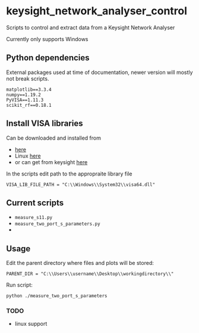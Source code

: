 # keysight_network_analyser_control
Scripts to control and extract data from a Keysight Network Analyser

Currently only supports Windows

## Python dependencies

External packages used at time of documentation, newer version will mostly not break scripts.

```
matplotlib==3.3.4
numpy==1.19.2
PyVISA==1.11.3
scikit_rf==0.18.1
```

## Install VISA libraries 

Can be downloaded and installed from 

- [here](https://pyvisa.readthedocs.io/en/latest/faq/getting_nivisa.html#faq-getting-nivisa)
- Linux [here](https://www.ni.com/en-us/support/downloads/drivers/download.ni-linux-device-drivers.html#409880)
- or can get from keysight  [here](https://www.keysight.com/us/en/lib/software-detail/computer-software/io-libraries-suite-downloads-2175637.html) 

In the scripts edit  path to the appropraite library file

```
VISA_LIB_FILE_PATH = "C:\\Windows\\System32\\visa64.dll"
```
## Current scripts 

- `measure_s11.py`
- `measure_two_port_s_parameters.py`
- 
## Usage

Edit the parent directory where files and plots will be stored:
```
PARENT_DIR = "C:\\Users\\username\\Desktop\\workingdirectory\\"
```
Run script:
```
python ./measure_two_port_s_parameters
```

### TODO 
- linux support
